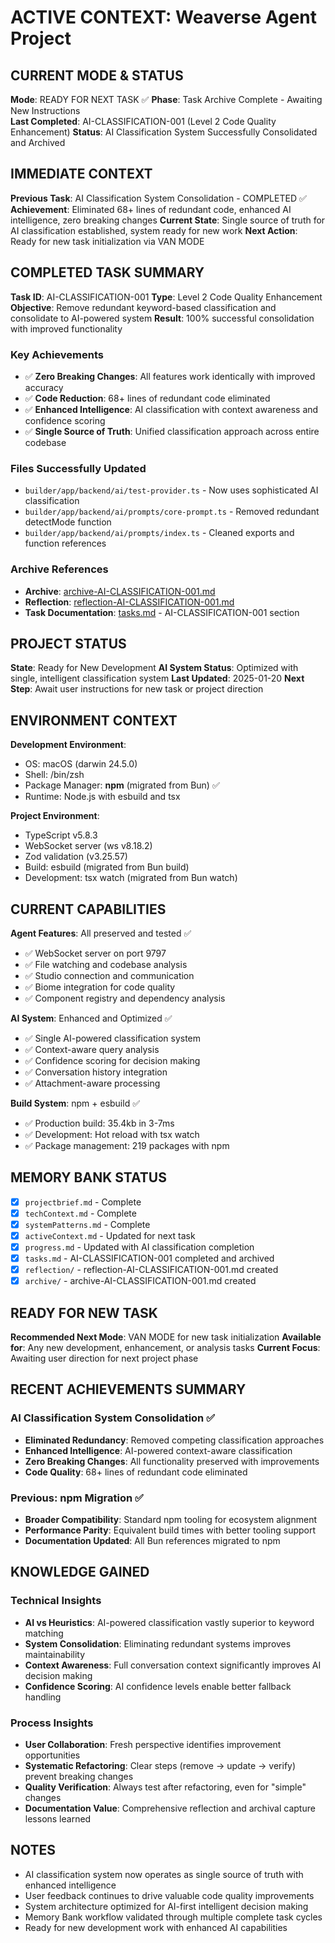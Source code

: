 # ACTIVE CONTEXT: Weaverse Agent Project

## CURRENT MODE & STATUS
**Mode**: READY FOR NEXT TASK ✅
**Phase**: Task Archive Complete - Awaiting New Instructions  
**Last Completed**: AI-CLASSIFICATION-001 (Level 2 Code Quality Enhancement)
**Status**: AI Classification System Successfully Consolidated and Archived

## IMMEDIATE CONTEXT
**Previous Task**: AI Classification System Consolidation - COMPLETED ✅
**Achievement**: Eliminated 68+ lines of redundant code, enhanced AI intelligence, zero breaking changes
**Current State**: Single source of truth for AI classification established, system ready for new work
**Next Action**: Ready for new task initialization via VAN MODE

## COMPLETED TASK SUMMARY
**Task ID**: AI-CLASSIFICATION-001
**Type**: Level 2 Code Quality Enhancement
**Objective**: Remove redundant keyword-based classification and consolidate to AI-powered system
**Result**: 100% successful consolidation with improved functionality

### Key Achievements
- ✅ **Zero Breaking Changes**: All features work identically with improved accuracy
- ✅ **Code Reduction**: 68+ lines of redundant code eliminated
- ✅ **Enhanced Intelligence**: AI classification with context awareness and confidence scoring  
- ✅ **Single Source of Truth**: Unified classification approach across entire codebase

### Files Successfully Updated
- `builder/app/backend/ai/test-provider.ts` - Now uses sophisticated AI classification
- `builder/app/backend/ai/prompts/core-prompt.ts` - Removed redundant detectMode function
- `builder/app/backend/ai/prompts/index.ts` - Cleaned exports and function references

### Archive References
- **Archive**: [archive-AI-CLASSIFICATION-001.md](archive/archive-AI-CLASSIFICATION-001.md)
- **Reflection**: [reflection-AI-CLASSIFICATION-001.md](reflection/reflection-AI-CLASSIFICATION-001.md)
- **Task Documentation**: [tasks.md](tasks.md) - AI-CLASSIFICATION-001 section

## PROJECT STATUS
**State**: Ready for New Development
**AI System Status**: Optimized with single, intelligent classification system
**Last Updated**: 2025-01-20
**Next Step**: Await user instructions for new task or project direction

## ENVIRONMENT CONTEXT
**Development Environment**: 
- OS: macOS (darwin 24.5.0)
- Shell: /bin/zsh  
- Package Manager: **npm** (migrated from Bun) ✅
- Runtime: Node.js with esbuild and tsx

**Project Environment**:
- TypeScript v5.8.3
- WebSocket server (ws v8.18.2)
- Zod validation (v3.25.57)
- Build: esbuild (migrated from Bun build)
- Development: tsx watch (migrated from Bun watch)

## CURRENT CAPABILITIES
**Agent Features**: All preserved and tested ✅
- ✅ WebSocket server on port 9797
- ✅ File watching and codebase analysis
- ✅ Studio connection and communication
- ✅ Biome integration for code quality
- ✅ Component registry and dependency analysis

**AI System**: Enhanced and Optimized ✅
- ✅ Single AI-powered classification system
- ✅ Context-aware query analysis
- ✅ Confidence scoring for decision making
- ✅ Conversation history integration
- ✅ Attachment-aware processing

**Build System**: npm + esbuild ✅
- ✅ Production build: 35.4kb in 3-7ms
- ✅ Development: Hot reload with tsx watch
- ✅ Package management: 219 packages with npm

## MEMORY BANK STATUS
- [x] `projectbrief.md` - Complete
- [x] `techContext.md` - Complete  
- [x] `systemPatterns.md` - Complete
- [x] `activeContext.md` - Updated for next task
- [x] `progress.md` - Updated with AI classification completion
- [x] `tasks.md` - AI-CLASSIFICATION-001 completed and archived
- [x] `reflection/` - reflection-AI-CLASSIFICATION-001.md created
- [x] `archive/` - archive-AI-CLASSIFICATION-001.md created

## READY FOR NEW TASK
**Recommended Next Mode**: VAN MODE for new task initialization
**Available for**: Any new development, enhancement, or analysis tasks
**Current Focus**: Awaiting user direction for next project phase

## RECENT ACHIEVEMENTS SUMMARY

### AI Classification System Consolidation ✅
- **Eliminated Redundancy**: Removed competing classification approaches
- **Enhanced Intelligence**: AI-powered context-aware classification
- **Zero Breaking Changes**: All functionality preserved with improvements
- **Code Quality**: 68+ lines of redundant code eliminated

### Previous: npm Migration ✅
- **Broader Compatibility**: Standard npm tooling for ecosystem alignment
- **Performance Parity**: Equivalent build times with better tooling support
- **Documentation Updated**: All Bun references migrated to npm

## KNOWLEDGE GAINED

### Technical Insights
- **AI vs Heuristics**: AI-powered classification vastly superior to keyword matching
- **System Consolidation**: Eliminating redundant systems improves maintainability
- **Context Awareness**: Full conversation context significantly improves AI decision making
- **Confidence Scoring**: AI confidence levels enable better fallback handling

### Process Insights
- **User Collaboration**: Fresh perspective identifies improvement opportunities
- **Systematic Refactoring**: Clear steps (remove → update → verify) prevent breaking changes
- **Quality Verification**: Always test after refactoring, even for "simple" changes
- **Documentation Value**: Comprehensive reflection and archival capture lessons learned

## NOTES
- AI classification system now operates as single source of truth with enhanced intelligence
- User feedback continues to drive valuable code quality improvements
- System architecture optimized for AI-first intelligent decision making
- Memory Bank workflow validated through multiple complete task cycles
- Ready for new development work with enhanced AI capabilities 